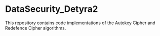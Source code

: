 # DataSecurity_Detyra2
This repository contains code implementations of the Autokey Cipher and Redefence Cipher algorithms.
